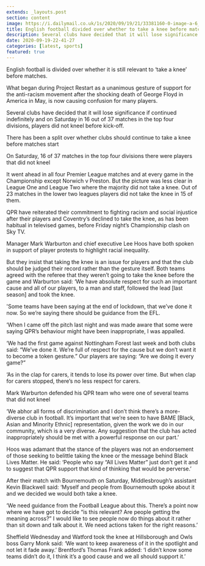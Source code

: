 ```yaml
---
extends: _layouts.post
section: content
image: https://i.dailymail.co.uk/1s/2020/09/19/21/33381160-0-image-a-6_1600548527342.jpg 
title: English football divided over whether to take a knee before matches 
description: Several clubs have decided that it will lose significance if continued indefinitely and on Saturday, in 16 out of 37 matches in the top four divisions, players did not kneel before kick-off. 
date: 2020-09-19-22-41-27 
categories: [latest, sports] 
featured: true 
--- 
```

English football is divided over whether it is still relevant to ‘take a knee’ before matches.

What began during Project Restart as a unanimous gesture of support for the anti-racism movement after the shocking death of George Floyd in America in May, is now causing confusion for many players.

Several clubs have decided that it will lose significance if continued indefinitely and on Saturday in 16 out of 37 matches in the top four divisions, players did not kneel before kick-off. 

There has been a split over whether clubs should continue to take a knee before matches start

On Saturday, 16 of 37 matches in the top four divisions there were players that did not kneel

It went ahead in all four Premier League matches and at every game in the Championship except Norwich v Preston. But the picture was less clear in League One and League Two where the majority did not take a knee. Out of 23 matches in the lower two leagues players did not take the knee in 15 of them.

QPR have reiterated their commitment to fighting racism and social injustice after their players and Coventry’s declined to take the knee, as has been habitual in televised games, before Friday night’s Championship clash on Sky TV.

Manager Mark Warburton and chief executive Lee Hoos have both spoken in support of player protests to highlight racial inequality.

But they insist that taking the knee is an issue for players and that the club should be judged their record rather than the gesture itself. Both teams agreed with the referee that they weren’t going to take the knee before the game and Warburton said: ‘We have absolute respect for such an important cause and all of our players, to a man and staff, followed the lead [last season] and took the knee. 

'Some teams have been saying at the end of lockdown, that we’ve done it now. So we’re saying there should be guidance from the EFL.

‘When I came off the pitch last night and was made aware that some were saying QPR’s behaviour might have been inappropriate, I was appalled.

‘We had the first game against Nottingham Forest last week and both clubs said: “We’ve done it. We’re full of respect for the cause but we don’t want it to become a token gesture.” Our players are saying: “Are we doing it every game?”

‘As in the clap for carers, it tends to lose its power over time. But when clap for carers stopped, there’s no less respect for carers.

Mark Warburton defended his QPR team who were one of several teams that did not kneel

‘We abhor all forms of discrimination and I don’t think there’s a more-diverse club in football. It’s important that we’re seen to have BAME [Black, Asian and Minority Ethnic] representation, given the work we do in our community, which is a very diverse. Any suggestion that the club has acted inappropriately should be met with a powerful response on our part.’

Hoos was adamant that the stance of the players was not an endorsement of those seeking to belittle taking the knee or the message behind Black Lives Matter. He said: ‘People who say “All Lives Matter” just don’t get it and to suggest that QPR support that kind of thinking that would be perverse.’

After their match with Bournemouth on Saturday, Middlesbrough’s assistant Kevin Blackwell said: ‘Myself and people from Bournemouth spoke about it and we decided we would both take a knee.

‘We need guidance from the Football League about this. There’s a point now where we have got to decide “is this relevant? Are people getting the meaning across?” I would like to see people now do things about it rather than sit down and talk about it. We need actions taken for the right reasons.’

Sheffield Wednesday and Watford took the knee at Hillsborough and Owls boss Garry Monk said: ‘We want to keep awareness of it in the spotlight and not let it fade away.’ Brentford’s Thomas Frank added: ‘I didn’t know some teams didn’t do it, I think it’s a good cause and we all should support it.’

